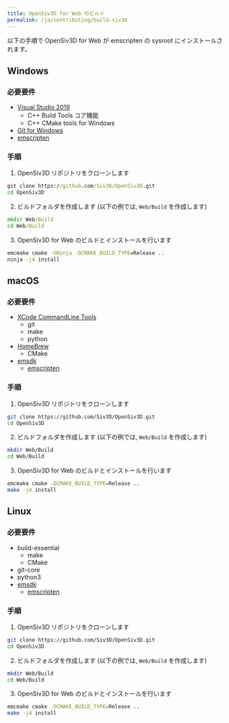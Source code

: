 ```yaml
---
title: OpenSiv3D for Web のビルド
permalink: /ja/contributing/build-siv3d
---
```


以下の手順で OpenSiv3D for Web が emscripten の sysroot にインストールされます。

## Windows

### 必要要件

- [Visual Studio 2019](https://visualstudio.microsoft.com/downloads/)
  - C++ Build Tools コア機能
  - C++ CMake tools for Windows
- [Git for Windows](https://gitforwindows.org)
- [emscripten](https://siv3d.kamenokosoft.com/building/get-emscripten)

### 手順

1. OpenSiv3D リポジトリをクローンします
  
  ```cmd
  git clone https://github.com/Siv3D/OpenSiv3D.git
  cd OpenSiv3D
  ```

2. ビルドフォルダを作成します (以下の例では, `Web/Build` を作成します)
  
  ```cmd
  mkdir Web/Build
  cd Web/Build
  ```
  
3. OpenSiv3D for Web のビルドとインストールを行います
  
  ```cmd
  emcmake cmake -GNinja -DCMAKE_BUILD_TYPE=Release ..
  ninja -j4 install
  ```

## macOS

### 必要要件

- [XCode CommandLine Tools](https://apps.apple.com/jp/app/xcode/id497799835)
  - git
  - make
  - python
- [HomeBrew](https://brew.sh/index)
  - CMake
- [emsdk](https://github.com/emscripten-core/emsdk)
  - [emscripten](https://github.com/emscripten-core/emscripten)

### 手順

1. OpenSiv3D リポジトリをクローンします
  
  ```sh
  git clone https://github.com/Siv3D/OpenSiv3D.git
  cd OpenSiv3D
  ```
  
2. ビルドフォルダを作成します (以下の例では, `Web/Build` を作成します)
  
  ```sh
  mkdir Web/Build
  cd Web/Build
  ```
  
3. OpenSiv3D for Web のビルドとインストールを行います
  
  ```sh
  emcmake cmake -DCMAKE_BUILD_TYPE=Release ..
  make -j4 install
  ```

## Linux

### 必要要件

- build-essential
  - make
  - CMake
- git-core
- python3
- [emsdk](https://github.com/emscripten-core/emsdk)
  - [emscripten](https://github.com/emscripten-core/emscripten)

### 手順

1. OpenSiv3D リポジトリをクローンします
  
  ```sh
  git clone https://github.com/Siv3D/OpenSiv3D.git
  cd OpenSiv3D
  ```
  
2. ビルドフォルダを作成します (以下の例では, `Web/Build` を作成します)
  
  ```sh
  mkdir Web/Build
  cd Web/Build
  ```
  
3. OpenSiv3D for Web のビルドとインストールを行います

  ```sh
  emcmake cmake -DCMAKE_BUILD_TYPE=Release ..
  make -j4 install
  ```
